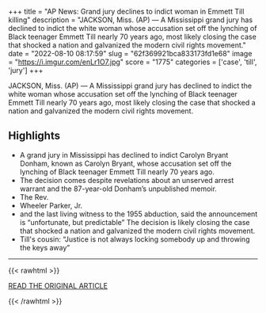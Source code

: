 +++
title = "AP News: Grand jury declines to indict woman in Emmett Till killing"
description = "JACKSON, Miss. (AP) — A Mississippi grand jury has declined to indict the white woman whose accusation set off the lynching of Black teenager Emmett Till nearly 70 years ago, most likely closing the case that shocked a nation and galvanized the modern civil rights movement."
date = "2022-08-10 08:17:59"
slug = "62f369921bca833173fd1e68"
image = "https://i.imgur.com/enLr1O7.jpg"
score = "1775"
categories = ['case', 'till', 'jury']
+++

JACKSON, Miss. (AP) — A Mississippi grand jury has declined to indict the white woman whose accusation set off the lynching of Black teenager Emmett Till nearly 70 years ago, most likely closing the case that shocked a nation and galvanized the modern civil rights movement.

## Highlights

- A grand jury in Mississippi has declined to indict Carolyn Bryant Donham, known as Carolyn Bryant, whose accusation set off the lynching of Black teenager Emmett Till nearly 70 years ago.
- The decision comes despite revelations about an unserved arrest warrant and the 87-year-old Donham’s unpublished memoir.
- The Rev.
- Wheeler Parker, Jr.
- and the last living witness to the 1955 abduction, said the announcement is “unfortunate, but predictable” The decision is likely closing the case that shocked a nation and galvanized the modern civil rights movement.
- Till's cousin: “Justice is not always locking somebody up and throwing the keys away”

---

{{< rawhtml >}}
  <p class="article-category">
    <a target="_blank" href="https://apnews.com/article/arrests-mississippi-kidnapping-emmett-till-greenwood-86b6b9acefe957dff24f0b04dc6a615e">READ THE ORIGINAL ARTICLE</a>
  </p>
{{< /rawhtml >}}
